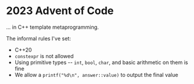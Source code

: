 # 2023 Advent of Code

... in C++ template metaprogramming.

The informal rules I've set:

- C++20
- `constexpr` is not allowed
- Using primitive types -- `int`, `bool`, `char`, and basic arithmetic
  on them is fine
- We allow a `printf("%d\n", answer::value)` to output the final value
